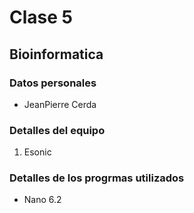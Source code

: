 # Clase 5
## Bioinformatica
### Datos personales
- JeanPierre Cerda
### Detalles del equipo 
1. Esonic
### Detalles de los progrmas utilizados 
- Nano 6.2


